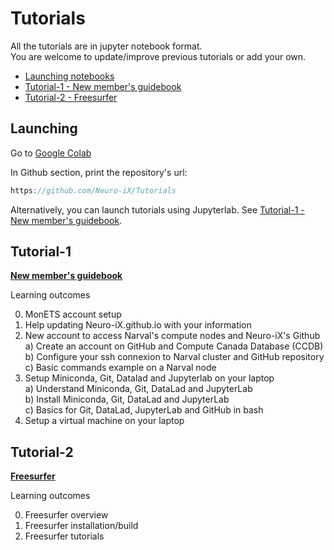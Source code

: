 # Tutorials

All the tutorials are in jupyter notebook format. \
You are welcome to update/improve previous tutorials or add your own.

- [Launching notebooks](#Launching)
- [Tutorial-1 - New member's guidebook](#Tutorial-1)
- [Tutorial-2 - Freesurfer](#Tutorial-2)
  
## Launching


Go to [Google Colab](https://colab.research.google.com)

In Github section, print the repository's url:
```javascript
https://github.com/Neuro-iX/Tutorials
```

Alternatively, you can launch tutorials using Jupyterlab. See [Tutorial-1 - New member's guidebook](#Tutorial-1).


## Tutorial-1

[**New member's guidebook**](https://colab.research.google.com/github/Neuro-iX/Tutorials/blob/main/Tutorial_1_NewMember/Tutorial_1_NewMember.ipynb)

Learning outcomes

0. MonETS account setup
1. Help updating Neuro-iX.github.io with your information
2. New account to access Narval's compute nodes and Neuro-iX's Github \
  a) Create an account on GitHub and Compute Canada Database (CCDB) \
  b) Configure your ssh connexion to Narval cluster and GitHub repository \
  c) Basic commands example on a Narval node
3. Setup Miniconda, Git, Datalad and Jupyterlab on your laptop \
  a) Understand Miniconda, Git, DataLad and JupyterLab \
  b) Install Miniconda, Git, DataLad and JupyterLab \
  c) Basics for Git, DataLad, JupyterLab and GitHub in bash
5. Setup a virtual machine on your laptop

## Tutorial-2

[**Freesurfer**](https://colab.research.google.com/github/Neuro-iX/Tutorials/blob/main/Tutorial_2_Freesurfer/Tutorial_2_Freesurfer.ipynb)

Learning outcomes

0. Freesurfer overview
1. Freesurfer installation/build
2. Freesurfer tutorials

